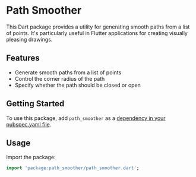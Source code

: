 # Path Smoother

This Dart package provides a utility for generating smooth paths from a list of points.
It's particularly useful in Flutter applications for creating visually pleasing drawings.

## Features

- Generate smooth paths from a list of points
- Control the corner radius of the path
- Specify whether the path should be closed or open

## Getting Started

To use this package, add `path_smoother` as a [dependency in your pubspec.yaml file](https://flutter.dev/docs/development/packages-and-plugins/using-packages).

## Usage

Import the package:

```dart
import 'package:path_smoother/path_smoother.dart';
```

